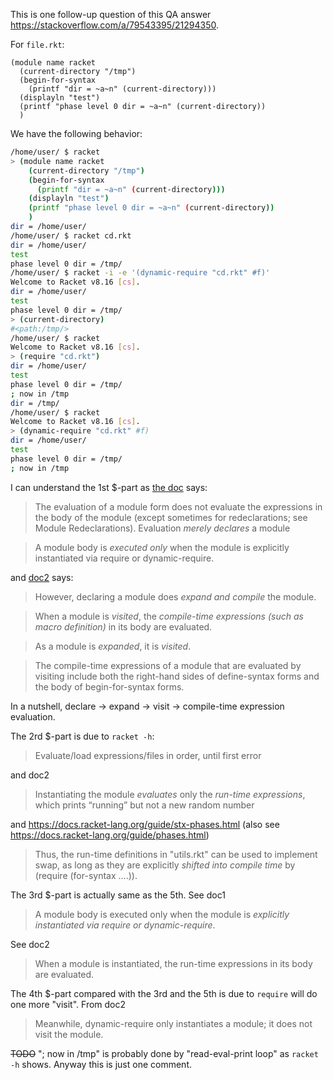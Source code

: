<!-- CHECKED -->

This is one follow-up question of this QA answer https://stackoverflow.com/a/79543395/21294350.

For `file.rkt`:
```racket
(module name racket
  (current-directory "/tmp")
  (begin-for-syntax
    (printf "dir = ~a~n" (current-directory)))
  (displayln "test")
  (printf "phase level 0 dir = ~a~n" (current-directory))
  )
```

We have the following behavior:
```bash
/home/user/ $ racket
> (module name racket
    (current-directory "/tmp")
    (begin-for-syntax                          
      (printf "dir = ~a~n" (current-directory)))
    (displayln "test")
    (printf "phase level 0 dir = ~a~n" (current-directory))
    )
dir = /home/user/
/home/user/ $ racket cd.rkt
dir = /home/user/
test
phase level 0 dir = /tmp/
/home/user/ $ racket -i -e '(dynamic-require "cd.rkt" #f)'
Welcome to Racket v8.16 [cs].
dir = /home/user/
test
phase level 0 dir = /tmp/
> (current-directory)
#<path:/tmp/>
/home/user/ $ racket
Welcome to Racket v8.16 [cs].
> (require "cd.rkt")
dir = /home/user/
test
phase level 0 dir = /tmp/
; now in /tmp
dir = /tmp/
/home/user/ $ racket
Welcome to Racket v8.16 [cs].
> (dynamic-require "cd.rkt" #f)
dir = /home/user/
test
phase level 0 dir = /tmp/
; now in /tmp
```

I can understand the 1st $-part as [the doc][1] says:
> The evaluation of a module form does not evaluate the expressions in the body of the module (except sometimes for redeclarations; see Module Redeclarations). Evaluation *merely declares* a module

> A module body is *executed only* when the module is explicitly instantiated via require or dynamic-require.

and [doc2][2] says:
> However, declaring a module does *expand and compile* the module.

> When a module is *visited*, the *compile-time expressions (such as macro definition)* in its body are evaluated.

> As a module is *expanded*, it is *visited*.

> The compile-time expressions of a module that are evaluated by visiting include both the right-hand sides of define-syntax forms and the body of begin-for-syntax forms.

In a nutshell, declare -> expand -> visit -> compile-time expression evaluation.

The 2rd $-part is due to `racket -h`:
> Evaluate/load expressions/files in order, until first error

and doc2
> Instantiating the module *evaluates* only the *run-time expressions*, which prints “running” but not a new random number

and https://docs.racket-lang.org/guide/stx-phases.html (also see https://docs.racket-lang.org/guide/phases.html)
> Thus, the run-time definitions in "utils.rkt" can be used to implement swap, as long as they are explicitly *shifted into compile time* by (require (for-syntax ....)).

The 3rd $-part is actually same as the 5th. See doc1
> A module body is executed only when the module is *explicitly instantiated via require or dynamic-require*.

See doc2
> When a module is instantiated, the run-time expressions in its body are evaluated.

The 4th $-part compared with the 3rd and the 5th is due to `require` will do one more "visit". From doc2
> Meanwhile, dynamic-require only instantiates a module; it does not visit the module.

~~TODO~~ "; now in /tmp" is probably done by "read-eval-print loop" as `racket -h` shows. Anyway this is just one comment.

  [1]: https://docs.racket-lang.org/reference/module.html
  [2]: https://docs.racket-lang.org/guide/macro-module.html#(part._compile-time-instantiation)